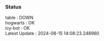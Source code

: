 ### Status


table : DOWN  
hogwarts : OK  
icy-bot : OK  
Latest Update : 2024-08-15 14:08:23.248960
